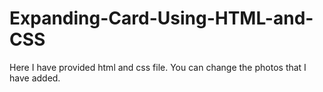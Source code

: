 # Expanding-Card-Using-HTML-and-CSS
Here I have provided html and css file. You can change the photos that I have added.
